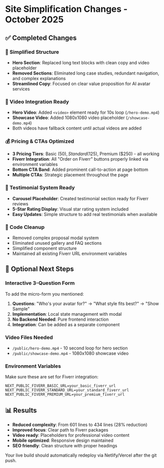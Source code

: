 # Site Simplification Changes - October 2025

## ✅ Completed Changes

### 🎯 Simplified Structure
- **Hero Section**: Replaced long text blocks with clean copy and video placeholder
- **Removed Sections**: Eliminated long case studies, redundant navigation, and complex explanations
- **Streamlined Copy**: Focused on clear value proposition for AI avatar services

### 🎥 Video Integration Ready
- **Hero Video**: Added `<video>` element ready for 10s loop (`/hero-demo.mp4`)
- **Showcase Video**: Added 1080x1080 video placeholder (`/showcase-demo.mp4`)
- Both videos have fallback content until actual videos are added

### 💰 Pricing & CTAs Optimized
- **3 Pricing Tiers**: Basic ($50), Standard ($125), Premium ($250) - all working
- **Fiverr Integration**: All "Order on Fiverr" buttons properly linked via environment variables
- **Bottom CTA Band**: Added prominent call-to-action at page bottom
- **Multiple CTAs**: Strategic placement throughout the page

### 👥 Testimonial System Ready
- **Carousel Placeholder**: Created testimonial section ready for Fiverr reviews
- **5-Star Rating Display**: Visual star rating system included
- **Easy Updates**: Simple structure to add real testimonials when available

### 🧹 Code Cleanup
- Removed complex proposal modal system
- Eliminated unused gallery and FAQ sections
- Simplified component structure
- Maintained all existing Fiverr URL environment variables

## 🎯 Optional Next Steps

### Interactive 3-Question Form
To add the micro-form you mentioned:

1. **Questions**: "Who's your avatar for?" → "What style fits best?" → "Show Sample"
2. **Implementation**: Local state management with modal
3. **No Backend Needed**: Pure frontend interaction
4. **Integration**: Can be added as a separate component

### Video Files Needed
- `/public/hero-demo.mp4` - 10 second loop for hero section
- `/public/showcase-demo.mp4` - 1080x1080 showcase video

### Environment Variables
Make sure these are set for Fiverr integration:
```
NEXT_PUBLIC_FIVERR_BASIC_URL=your_basic_fiverr_url
NEXT_PUBLIC_FIVERR_STANDARD_URL=your_standard_fiverr_url  
NEXT_PUBLIC_FIVERR_PREMIUM_URL=your_premium_fiverr_url
```

## 📊 Results
- **Reduced complexity**: From 601 lines to 434 lines (28% reduction)
- **Improved focus**: Clear path to Fiverr packages
- **Video ready**: Placeholders for professional video content
- **Mobile optimized**: Responsive design maintained
- **SEO friendly**: Clean structure with proper headings

Your live build should automatically redeploy via Netlify/Vercel after the git push.